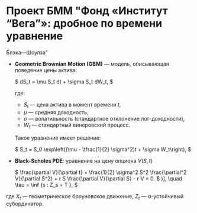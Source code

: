 # Проект БММ "Фонд «Институт “Вега”»: дробное по времени уравнение
Блэка—Шоулза"

* **Geometric Brownian Motion (GBM)** — модель, описывающая поведение цены актива:

  $
  dS_t = \mu S_t dt + \sigma S_t dW_t,
  $

  где:

  * $S_t$ — цена актива в момент времени $t$,
  * $\mu$ — средняя доходность, 
  * $\sigma$ — волатильность (стандартное отклонение лог-доходности),
  * $W_t$ — стандартный винеровский процесс.

  Такое уравнение имеет решение:

  $
  S_t = S_0 \exp\left((\mu - \tfrac{1}{2} \sigma^2)t + \sigma W_t\right),
  $

* **Black-Scholes PDE**: уравнение на цену опциона $V(S, t)$

  $
  \frac{\partial V}{\partial t} + \frac{1}{2} \sigma^2 S^2 \frac{\partial^2 V}{\partial S^2} + r S \frac{\partial V}{\partial S} - r V = 0.
  $
)], \quad \tau = \inf \{s : Z_s = T \},
$

где $X_t$ — геометрическое броуновское движение, $Z_t$ — α-устойчивый субординатор.
